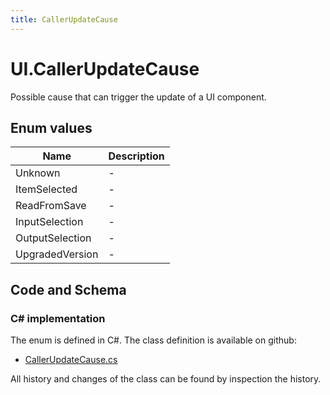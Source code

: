```yaml
---
title: CallerUpdateCause
---
```


# UI.CallerUpdateCause

Possible cause that can trigger the update of a UI component.

## Enum values

| Name            | Description                                                    |
|-----------------|----------------------------------------------------------------|
| Unknown |  -  |
| ItemSelected |  -  |
| ReadFromSave |  -  |
| InputSelection |  -  |
| OutputSelection |  -  |
| UpgradedVersion |  -  |


## Code and Schema

### C# implementation

The enum is defined in C#. The class definition is available on github:

- [CallerUpdateCause.cs](https://github.com/BHoM/BHoM_UI/blob/develop/UI_oM/Updates/CallerUpdateCause.cs)

All history and changes of the class can be found by inspection the history.
